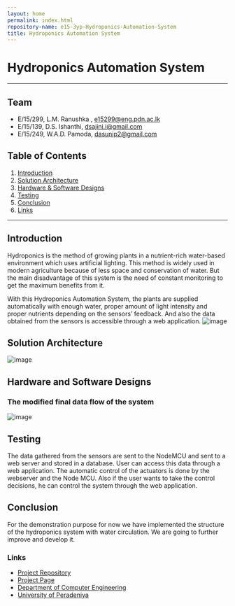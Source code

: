 ```yaml
---
layout: home
permalink: index.html
repository-name: e15-3yp-Hydroponics-Automation-System
title: Hydroponics Automation System
---
```

# Hydroponics Automation System

---

## Team
-  E/15/299, L.M. Ranushka	, [e15299@eng.pdn.ac.lk](mailto:e15299@eng.pdn.ac.lk)
-  E/15/139, D.S. Ishanthi, [dsajini.i@gmail.com](mailto:dsajini.i@gmail.com)
-  E/15/249, W.A.D. Pamoda, [dasunip2@gmail.com](mailto:dasunip2@gmail.com)

## Table of Contents
1. [Introduction](#introduction)
2. [Solution Architecture](#solution-architecture )
3. [Hardware & Software Designs](#hardware-and-software-designs)
4. [Testing](#testing)
5. [Conclusion](#conclusion)
6. [Links](#links)

---

## Introduction

Hydroponics is the method of growing plants in a nutrient-rich water-based environment which uses artificial lighting. This method is widely used in modern agriculture because of less space and conservation of water. But the main disadvantage of this system is the need of constant monitoring to get the maximum benefits from it.

 With this Hydroponics Automation System, the plants are supplied automatically with enough water, proper amount of light intensity and proper nutrients depending on the sensors’ feedback. And also the data obtained from the sensors is accessible through a web application.
 ![image](https://user-images.githubusercontent.com/73756777/119202666-e7be0d00-baae-11eb-919a-6264dddfcfe2.png)



## Solution Architecture

![image](https://user-images.githubusercontent.com/73756777/119202729-0b815300-baaf-11eb-83a3-2bd9fb39d7ef.png)

## Hardware and Software Designs
### The modified final data flow  of the system
![image](https://user-images.githubusercontent.com/73756777/119202906-6c109000-baaf-11eb-9120-85f394b8879d.png)


## Testing

The data gathered from the sensors are sent to the NodeMCU and sent to a web server and stored in a database. User can access this data through a web application. The automatic control of the actuators is done by the webserver and the Node MCU. Also if the user wants to take the control decisions, he can control the system through the web application.



## Conclusion

For the demonstration purpose for now we have implemented the structure of the hydroponics system with water circulation. We are going to further improve and develop it.

### Links  
- <a href = "https://github.com/cepdnaclk/e15-3yp-Hydroponics-Automation-System" target = "_blank"> Project Repository </a>
- <a href = "https://cepdnaclk.github.io/e15-3yp-Hydroponics-Automation-System/" target = "_blank">Project Page</a>
- <a href = "http://www.ce.pdn.ac.lk/" target = "_blank">Department of Computer Engineering</a>
- <a href = "https://eng.pdn.ac.lk/" target = "_blank">University of Peradeniya</a>


[//]: # (Please refer this to learn more about Markdown syntax)
[//]: # (https://github.com/adam-p/markdown-here/wiki/Markdown-Cheatsheet)

